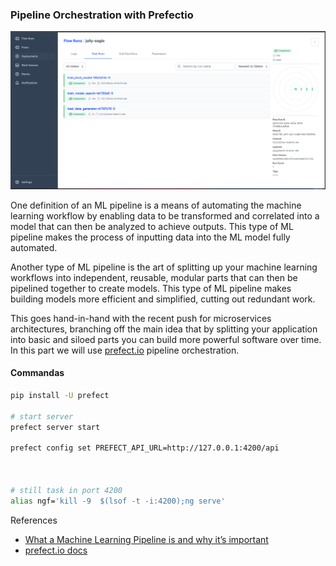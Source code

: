 ### Pipeline Orchestration with Prefectio

<img src="images/prefect.PNG" style="zoom: 67%;" />

One definition of an ML pipeline is a means of automating the machine learning workflow by enabling data to be transformed and correlated into a model that can then be analyzed to achieve outputs. This type of ML pipeline makes the process of inputting data into the ML model fully automated. 

Another type of ML pipeline is the art of splitting up your machine learning workflows into independent, reusable, modular parts that can then be pipelined together to create models. This type of ML pipeline makes building models more efficient and simplified, cutting out redundant work.

This goes hand-in-hand with the recent push for microservices architectures, branching off the main idea that by splitting your application into basic and siloed parts you can build more powerful software over time. In this part we will use [prefect.io](https://www.prefect.io/) pipeline orchestration. 

#### Commandas
```bash
pip install -U prefect

# start server
prefect server start

prefect config set PREFECT_API_URL=http://127.0.0.1:4200/api



# still task in port 4200
alias ngf='kill -9  $(lsof -t -i:4200);ng serve'
```





References 

- [What a Machine Learning Pipeline is and why it’s important](https://www.datarobot.com/blog/what-a-machine-learning-pipeline-is-and-why-its-important/)
- [prefect.io docs](https://docs.prefect.io/) 



